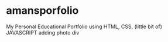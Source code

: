   # amansporfolio  
My Personal Educational Portfolio using HTML, CSS, (little bit of) JAVASCRIPT
adding photo div 
  
 
 
